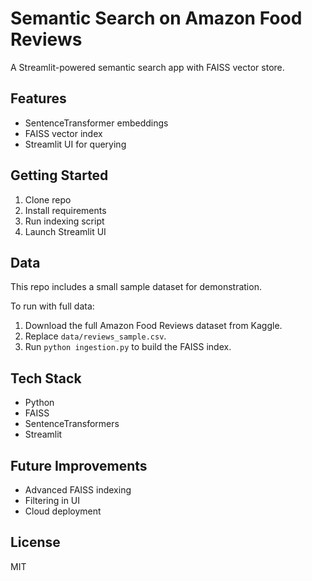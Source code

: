 # Semantic Search on Amazon Food Reviews

A Streamlit-powered semantic search app with FAISS vector store.

## Features
- SentenceTransformer embeddings
- FAISS vector index
- Streamlit UI for querying


## Getting Started
1. Clone repo
2. Install requirements
3. Run indexing script
4. Launch Streamlit UI

## Data
This repo includes a small sample dataset for demonstration.

To run with full data:
1. Download the full Amazon Food Reviews dataset from Kaggle.
2. Replace `data/reviews_sample.csv`.
3. Run `python ingestion.py` to build the FAISS index.

## Tech Stack
- Python
- FAISS
- SentenceTransformers
- Streamlit

## Future Improvements
- Advanced FAISS indexing
- Filtering in UI
- Cloud deployment

## License
MIT